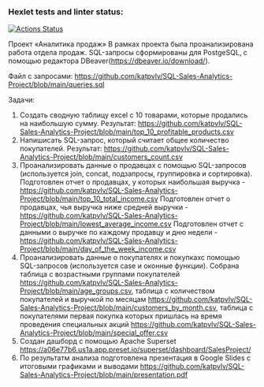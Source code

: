### Hexlet tests and linter status:
[![Actions Status](https://github.com/katpvlv/data-analytics-project-92/workflows/hexlet-check/badge.svg)](https://github.com/katpvlv/data-analytics-project-92/actions)

Проект «Аналитика продаж»
В рамках проекта была проанализирована работа отдела продаж.
SQL-запросы сформированы для PostgeSQL, с помощью редактора DBeaver(https://dbeaver.io/download/). 

Файл с запросами: https://github.com/katpvlv/SQL-Sales-Analytics-Project/blob/main/queries.sql

Задачи:
1. Создать сводную таблицу excel с 10 товарами, которые продались на наибольшую сумму. Результат: https://github.com/katpvlv/SQL-Sales-Analytics-Project/blob/main/top_10_profitable_products.csv
2. Напишисать SQL-запрос, который считает общее количество покупателей. Результат: https://github.com/katpvlv/SQL-Sales-Analytics-Project/blob/main/customers_count.csv
3. Проанализировать данные о продавцах с помощью SQL-запросов (используется join, concat, подзапросы, группировка и сортировка). Подготовлен отчет о продавцах, у которых наибольшая выручка - https://github.com/katpvlv/SQL-Sales-Analytics-Project/blob/main/top_10_total_income.csv 
Подготовлен отчет о продавцах, чья выручка ниже средней выручки - https://github.com/katpvlv/SQL-Sales-Analytics-Project/blob/main/lowest_average_income.csv
Подготовлен отчет с данными о выручке по каждому продавцу и дню недели - https://github.com/katpvlv/SQL-Sales-Analytics-Project/blob/main/day_of_the_week_income.csv
4. Проанализировать данные о покупателях и покупкахс помощью SQL-запросов (используется case и оконные функции). Собрана таблица с возрастными группами покупателей https://github.com/katpvlv/SQL-Sales-Analytics-Project/blob/main/age_groups.csv, таблица с количеством покупателей и выручкой по месяцам https://github.com/katpvlv/SQL-Sales-Analytics-Project/blob/main/customers_by_month.csv, таблица с покупателями первая покупка которых пришлась на время проведения специальных акций https://github.com/katpvlv/SQL-Sales-Analytics-Project/blob/main/special_offer.csv
5. Создан дашборд с помощью Apache Superset https://a06e77b6.us1a.app.preset.io/superset/dashboard/SalesProject/
6. По результатм анализа подготовлена презентация в Google Slides с итоговыми графиками и выводами https://github.com/katpvlv/SQL-Sales-Analytics-Project/blob/main/presentation.pdf
